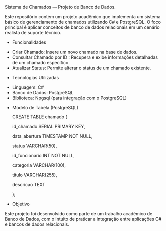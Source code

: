 Sistema de Chamados — Projeto de Banco de Dados.

Este repositório contém um projeto acadêmico que implementa um sistema básico de gerenciamento de chamados utilizando C# e PostgreSQL. O foco principal é aplicar conceitos de banco de dados relacionais em um cenário realista de suporte técnico.

- Funcionalidades

*  Criar Chamado: Insere um novo chamado na base de dados.
*  Consultar Chamado por ID : Recupera e exibe informações detalhadas de um chamado específico.
*  Atualizar Status: Permite alterar o status de um chamado existente.

- Tecnologias Utilizadas

* Linguagem: C#
* Banco de Dados: PostgreSQL
* Biblioteca: Npgsql (para integração com o PostgreSQL)

- Modelo de Tabela (PostgreSQL)

    CREATE TABLE chamado (
  
    id_chamado SERIAL PRIMARY KEY,
    
    data_abertura TIMESTAMP NOT NULL,
    
    status VARCHAR(50),
    
    id_funcionario INT NOT NULL,
    
    categoria VARCHAR(100),
    
    titulo VARCHAR(255),
    
    descricao TEXT
    
    );
    


- Objetivo

Este projeto foi desenvolvido como parte de um trabalho acadêmico de Banco de Dados, com o intuito de praticar a integração entre aplicações C# e bancos de dados relacionais.
